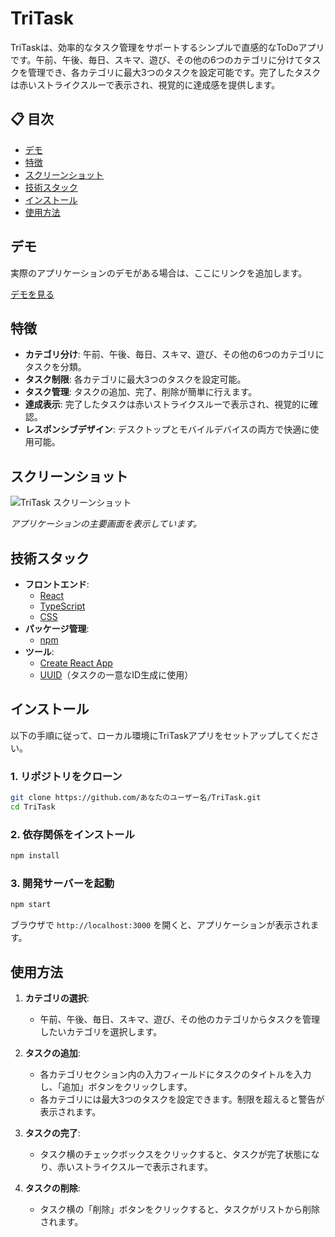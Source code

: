 # TriTask

TriTaskは、効率的なタスク管理をサポートするシンプルで直感的なToDoアプリです。午前、午後、毎日、スキマ、遊び、その他の6つのカテゴリに分けてタスクを管理でき、各カテゴリに最大3つのタスクを設定可能です。完了したタスクは赤いストライクスルーで表示され、視覚的に達成感を提供します。

## 📋 目次

- [デモ](#デモ)
- [特徴](#特徴)
- [スクリーンショット](#スクリーンショット)
- [技術スタック](#技術スタック)
- [インストール](#インストール)
- [使用方法](#使用方法)

## デモ

実際のアプリケーションのデモがある場合は、ここにリンクを追加します。

[デモを見る](#)

## 特徴

- **カテゴリ分け**: 午前、午後、毎日、スキマ、遊び、その他の6つのカテゴリにタスクを分類。
- **タスク制限**: 各カテゴリに最大3つのタスクを設定可能。
- **タスク管理**: タスクの追加、完了、削除が簡単に行えます。
- **達成表示**: 完了したタスクは赤いストライクスルーで表示され、視覚的に確認。
- **レスポンシブデザイン**: デスクトップとモバイルデバイスの両方で快適に使用可能。

## スクリーンショット

![TriTask スクリーンショット](./screenshots/screenshot.png)

*アプリケーションの主要画面を表示しています。*

## 技術スタック

- **フロントエンド**:
  - [React](https://reactjs.org/)
  - [TypeScript](https://www.typescriptlang.org/)
  - [CSS](https://developer.mozilla.org/ja/docs/Web/CSS)
- **パッケージ管理**:
  - [npm](https://www.npmjs.com/)
- **ツール**:
  - [Create React App](https://create-react-app.dev/)
  - [UUID](https://github.com/uuidjs/uuid)（タスクの一意なID生成に使用）

## インストール

以下の手順に従って、ローカル環境にTriTaskアプリをセットアップしてください。

### 1. リポジトリをクローン

```bash
git clone https://github.com/あなたのユーザー名/TriTask.git
cd TriTask
```

### 2. 依存関係をインストール

```bash
npm install
```

### 3. 開発サーバーを起動

```bash
npm start
```

ブラウザで `http://localhost:3000` を開くと、アプリケーションが表示されます。

## 使用方法

1. **カテゴリの選択**:
   - 午前、午後、毎日、スキマ、遊び、その他のカテゴリからタスクを管理したいカテゴリを選択します。

2. **タスクの追加**:
   - 各カテゴリセクション内の入力フィールドにタスクのタイトルを入力し、「追加」ボタンをクリックします。
   - 各カテゴリには最大3つのタスクを設定できます。制限を超えると警告が表示されます。

3. **タスクの完了**:
   - タスク横のチェックボックスをクリックすると、タスクが完了状態になり、赤いストライクスルーで表示されます。

4. **タスクの削除**:
   - タスク横の「削除」ボタンをクリックすると、タスクがリストから削除されます。
